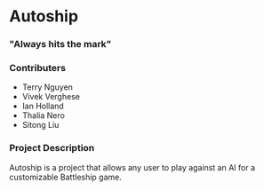 # Autoship
### "Always hits the mark"

### Contributers
- Terry Nguyen
- Vivek Verghese
- Ian Holland
- Thalia Nero
- Sitong Liu

### Project Description
Autoship is a project that allows any user to play against an AI for a customizable Battleship game.
